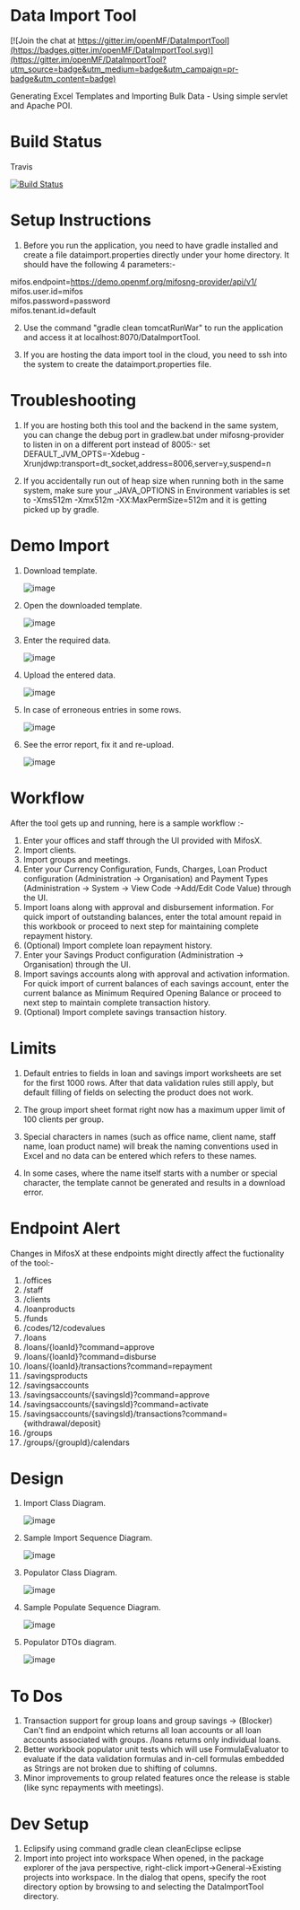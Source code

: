 Data Import Tool
================

[![Join the chat at https://gitter.im/openMF/DataImportTool](https://badges.gitter.im/openMF/DataImportTool.svg)](https://gitter.im/openMF/DataImportTool?utm_source=badge&utm_medium=badge&utm_campaign=pr-badge&utm_content=badge)

Generating Excel Templates and Importing Bulk Data - Using simple servlet and Apache POI.

Build Status
============

Travis

[![Build
Status](https://travis-ci.org/avikganguly01/DataImportTool.png?branch=master)](https://travis-ci.org/avikganguly01/DataImportTool)

Setup Instructions
==================

1. Before you run the application, you need to have gradle installed and create a file dataimport.properties directly under your home directory. It should have the following 4 parameters:-

  mifos.endpoint=https://demo.openmf.org/mifosng-provider/api/v1/  
  mifos.user.id=mifos  
  mifos.password=password  
  mifos.tenant.id=default  

2. Use the command "gradle clean tomcatRunWar" to run the application and access it at localhost:8070/DataImportTool.

3. If you are hosting the data import tool in the cloud, you need to ssh into the system to create the dataimport.properties file.

Troubleshooting
===============

1. If you are hosting both this tool and the backend in the same system, you can change the debug port in gradlew.bat under mifosng-provider to listen in on a different port instead of 8005:-  set DEFAULT_JVM_OPTS=-Xdebug -Xrunjdwp:transport=dt_socket,address=8006,server=y,suspend=n

2. If you accidentally run out of heap size when running both in the same system, make sure your \_JAVA_OPTIONS in Environment variables is set to -Xms512m -Xmx512m -XX:MaxPermSize=512m and it is getting picked up by gradle.

Demo Import
===========

1. Download template.

   ![image](docs/step1.png)
   
2. Open the downloaded template.
   
   ![image](docs/step2.png)

3. Enter the required data.

   ![image](docs/step3.png)
   
4. Upload the entered data.

   ![image](docs/step4.png)
   
5. In case of erroneous entries in some rows.

   ![image](docs/error1.png)

6. See the error report, fix it and re-upload.

   ![image](docs/error2.png)

Workflow
========


After the tool gets up and running, here is a sample workflow :-

1. Enter your offices and staff through the UI provided with MifosX.
2. Import clients.
3. Import groups and meetings.
4. Enter your Currency Configuration, Funds, Charges, Loan Product configuration (Administration -> Organisation) and Payment Types (Administration -> System -> View Code ->Add/Edit Code Value) through the UI.
5. Import loans along with approval and disbursement information. For quick import of outstanding balances, enter the total amount repaid in this workbook or proceed to next step for maintaining complete repayment history.
6. (Optional) Import complete loan repayment history.
7. Enter your Savings Product configuration (Administration -> Organisation) through the UI.
8. Import savings accounts along with approval and activation information. For quick import of current balances of each savings account, enter the current balance as Minimum Required Opening Balance or proceed to next step to maintain complete transaction history.
9. (Optional) Import complete savings transaction history.

Limits
======

1. Default entries to fields in loan and savings import worksheets are set for the first 1000 rows. After that data validation rules still apply, but default filling of fields on selecting the product does not work.

2. The group import sheet format right now has a maximum upper limit of 100 clients per group.

3. Special characters in names (such as office name, client name, staff name, loan product name) will break the naming conventions used in Excel and no data can be entered which refers to these names.

4. In some cases, where the name itself starts with a number or special character, the template cannot be generated and results in a download error.

Endpoint Alert
==============

Changes in MifosX at these endpoints might directly affect the fuctionality of the tool:-

1. /offices
2. /staff
3. /clients
4. /loanproducts
5. /funds
6. /codes/12/codevalues
7. /loans
8. /loans/{loanId}?command=approve
9. /loans/{loanId}?command=disburse
10. /loans/{loanId}/transactions?command=repayment
11. /savingsproducts
12. /savingsaccounts
13. /savingsaccounts/{savingsId}?command=approve
14. /savingsaccounts/{savingsId}?command=activate
15. /savingsaccounts/{savingsId}/transactions?command={withdrawal/deposit}
16. /groups
17. /groups/{groupId}/calendars

Design
======

1. Import Class Diagram.

   ![image](docs/ImportClassDiagram.png)

2. Sample Import Sequence Diagram.

   ![image](docs/SampleImportSequenceDiagram.png)

3. Populator Class Diagram.

   ![image](docs/PopulateClassDiagram.png)

4. Sample Populate Sequence Diagram.

   ![image](docs/SamplePopulateSequenceDiagram.png)

5. Populator DTOs diagram.

   ![image](docs/PopulatorDTODiagram.png)

To Dos
======

1. Transaction support for group loans and group savings -> (Blocker) Can't find an endpoint which returns all loan accounts or all loan accounts associated with groups. /loans returns only individual loans.
2. Better workbook populator unit tests which will use FormulaEvaluator to evaluate if the data validation formulas and in-cell formulas embedded as Strings are not broken due to shifting of columns.
3. Minor improvements to group related features once the release is stable (like sync repayments with meetings).

Dev Setup
=========
1. Eclipsify using command gradle clean cleanEclipse eclipse
2. Import into project into workspace
When opened, in the package explorer of the java perspective, right-click import->General->Existing projects into workspace. In the dialog that opens, specify the root directory option by browsing to and selecting the DataImportTool directory.
